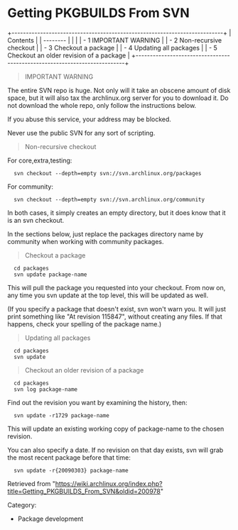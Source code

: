 Getting PKGBUILDS From SVN
==========================

+--------------------------------------------------------------------------+
| Contents                                                                 |
| --------                                                                 |
|                                                                          |
| -   1 IMPORTANT WARNING                                                  |
| -   2 Non-recursive checkout                                             |
| -   3 Checkout a package                                                 |
| -   4 Updating all packages                                              |
| -   5 Checkout an older revision of a package                            |
+--------------------------------------------------------------------------+

> IMPORTANT WARNING

The entire SVN repo is huge. Not only will it take an obscene amount of
disk space, but it will also tax the archlinux.org server for you to
download it. Do not download the whole repo, only follow the
instructions below.

If you abuse this service, your address may be blocked.

Never use the public SVN for any sort of scripting.

> Non-recursive checkout

For core,extra,testing:

      svn checkout --depth=empty svn://svn.archlinux.org/packages 

For community:

      svn checkout --depth=empty svn://svn.archlinux.org/community 

In both cases, it simply creates an empty directory, but it does know
that it is an svn checkout.

In the sections below, just replace the packages directory name by
community when working with community packages.

> Checkout a package

      cd packages
      svn update package-name

This will pull the package you requested into your checkout. From now
on, any time you svn update at the top level, this will be updated as
well.

(If you specify a package that doesn't exist, svn won't warn you. It
will just print something like "At revision 115847", without creating
any files. If that happens, check your spelling of the package name.)

> Updating all packages

      cd packages
      svn update

> Checkout an older revision of a package

      cd packages
      svn log package-name

Find out the revision you want by examining the history, then:

      svn update -r1729 package-name

This will update an existing working copy of package-name to the chosen
revision.

You can also specify a date. If no revision on that day exists, svn will
grab the most recent package before that time:

      svn update -r{20090303} package-name

Retrieved from
"https://wiki.archlinux.org/index.php?title=Getting_PKGBUILDS_From_SVN&oldid=200978"

Category:

-   Package development
